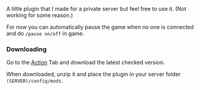 A little plugin that I made for a private server but feel free to use it. (Not working for some reason.)

For now you can automatically pause the game when no one is connected and do `/pause on/off` in game.


### Downloading

Go to the [Action](https://github.com/JojoFR1/Auto-Pause/actions) Tab and download the latest checked version.

When downloaded, unzip it and place the plugin in your server folder `(SERVER)/config/mods`.
